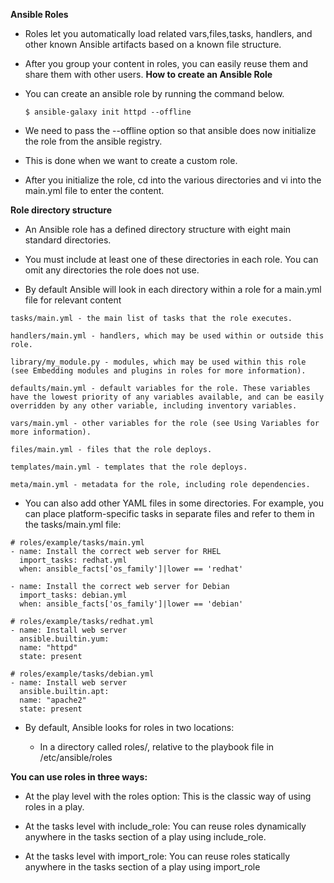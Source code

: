 **Ansible Roles**

- Roles let you automatically load related vars,files,tasks, handlers, and other known Ansible artifacts based on a known file structure.
- After you group your content in roles, you can easily reuse them and share them with other users.
**How to create an Ansible Role**
- You can create an ansible role by running the command below.

      $ ansible-galaxy init httpd --offline
- We need to pass the --offline option so that ansible does now initialize the role from the ansible registry. 
- This is done when we want to create a custom role.
- After you initialize the role, cd into the various directories and vi into the main.yml file to enter the content.

**Role directory structure**
- An Ansible role has a defined directory structure with eight main standard directories.

- You must include at least one of these directories in each role. You can omit any directories the role does not use.

- By default Ansible will look in each directory within a role for a main.yml file for relevant content

```
tasks/main.yml - the main list of tasks that the role executes.

handlers/main.yml - handlers, which may be used within or outside this role.

library/my_module.py - modules, which may be used within this role (see Embedding modules and plugins in roles for more information).

defaults/main.yml - default variables for the role. These variables have the lowest priority of any variables available, and can be easily overridden by any other variable, including inventory variables.

vars/main.yml - other variables for the role (see Using Variables for more information).

files/main.yml - files that the role deploys.

templates/main.yml - templates that the role deploys.

meta/main.yml - metadata for the role, including role dependencies.
```

- You can also add other YAML files in some directories. For example, you can place platform-specific tasks in separate files and refer to them in the tasks/main.yml file:

```
# roles/example/tasks/main.yml
- name: Install the correct web server for RHEL
  import_tasks: redhat.yml
  when: ansible_facts['os_family']|lower == 'redhat'

- name: Install the correct web server for Debian
  import_tasks: debian.yml
  when: ansible_facts['os_family']|lower == 'debian'

# roles/example/tasks/redhat.yml
- name: Install web server
  ansible.builtin.yum:
  name: "httpd"
  state: present

# roles/example/tasks/debian.yml
- name: Install web server
  ansible.builtin.apt:
  name: "apache2"
  state: present
```

- By default, Ansible looks for roles in two locations:

   - In a directory called roles/, relative to the playbook file in /etc/ansible/roles

**You can use roles in three ways:**

- At the play level with the roles option: This is the classic way of using roles in a play.

- At the tasks level with include_role: You can reuse roles dynamically anywhere in the tasks section of a play using include_role.

- At the tasks level with import_role: You can reuse roles statically anywhere in the tasks section of a play using import_role

